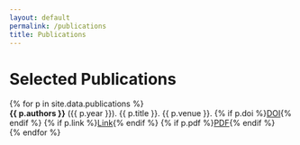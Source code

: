```yaml
---
layout: default
permalink: /publications
title: Publications
---
```

<div class="card">
  <h1>Selected Publications</h1>
  <div>
    {% for p in site.data.publications %}
      <div class="pub-item">
        <strong>{{ p.authors }}</strong> ({{ p.year }}). {{ p.title }}. <span class="pub-venue">{{ p.venue }}</span>.
        {% if p.doi %}<span class="pub-links"><a href="https://doi.org/{{ p.doi }}" target="_blank" rel="noopener">DOI</a></span>{% endif %}
        {% if p.link %}<span class="pub-links"><a href="{{ p.link }}" target="_blank" rel="noopener">Link</a></span>{% endif %}
        {% if p.pdf %}<span class="pub-links"><a href="{{ p.pdf }}" target="_blank" rel="noopener">PDF</a></span>{% endif %}
      </div>
    {% endfor %}
  </div>
</div>
